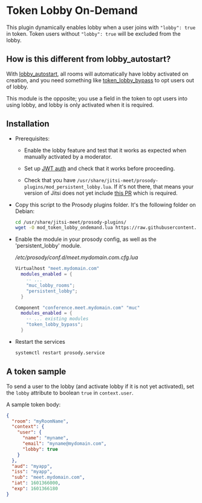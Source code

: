 # Token Lobby On-Demand

This plugin dynamically enables lobby when a user joins with `"lobby": true` in token. Token users without 
`"lobby": true` will be excluded from the lobby.

## How is this different from lobby_autostart?

With [lobby_autostart](../lobby_autostart/), all rooms will automatically have lobby activated on creation, and 
you need something like [token_lobby_bypass](../token_lobby_bypass/) to opt users out of lobby.

This module is the opposite; you use a field in the token to opt users into using lobby, and lobby is only activated
when it is required.


## Installation
- Prerequisites:
  - Enable the lobby feature and test that it works as expected when manually activated by a moderator.

  - Set up [JWT auth](https://github.com/jitsi/lib-jitsi-meet/blob/master/doc/tokens.md) and check that it works before 
  proceeding.
  
  - Check that you have `/usr/share/jitsi-meet/prosody-plugins/mod_persistent_lobby.lua`. If it's not there, that means
    your version of Jitsi does not yet include [this PR](https://github.com/jitsi/jitsi-meet/pull/12215) which is required.


- Copy this script to the Prosody plugins folder. It's the following folder on
  Debian:

  ```bash
  cd /usr/share/jitsi-meet/prosody-plugins/
  wget -O mod_token_lobby_ondemand.lua https://raw.githubusercontent.com/jitsi-contrib/prosody-plugins/main/token_lobby_ondemand/mod_token_lobby_ondemand.lua
  ```

- Enable the module in your prosody config, as well as the 'persistent_lobby' module.

  _/etc/prosody/conf.d/meet.mydomain.com.cfg.lua_

  ```lua
  Virtualhost "meet.mydomain.com"
    modules_enabled = {
      -- ...
      "muc_lobby_rooms";
      "persistent_lobby";
    }
  
  Component "conference.meet.mydomain.com" "muc"
    modules_enabled = {
      -- ... existing modules
      "token_lobby_bypass";
    }
  ```

- Restart the services

  ```bash
  systemctl restart prosody.service
  ```

## A token sample

To send a user to the lobby (and activate lobby if it is not yet activated), set the `lobby` attribute to 
boolean `true` in `context.user`.

A sample token body:

```json
{
  "room": "myRoomName",
  "context": {
    "user": {
      "name": "myname",
      "email": "myname@mydomain.com",
      "lobby": true
    }
  },
  "aud": "myapp",
  "iss": "myapp",
  "sub": "meet.mydomain.com",
  "iat": 1601366000,
  "exp": 1601366180
}
```